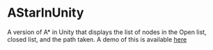 AStarInUnity
============

A version of A* in Unity that displays the list of nodes in the Open list, closed list, and the path taken. A demo of this is available [here](http://archerofyail.github.io/AStarDemo/AStarDemo.html)
